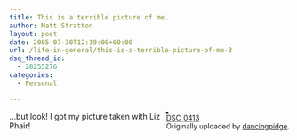 ```yaml
---
title: This is a terrible picture of me…
author: Matt Stratton
layout: post
date: 2005-07-30T12:19:00+00:00
url: /life-in-general/this-is-a-terrible-picture-of-me-3
dsq_thread_id:
  - 28255276
categories:
  - Personal

---
```

<div style="float:right;margin-left:10px;margin-bottom:10px;">
  <a href="http://www.flickr.com/photos/58051613@N00/29713311/" title="photo sharing"><img src="http://photos21.flickr.com/29713311_0889efc65b_m.jpg" alt="" style="border:solid 2px #000000;" /></a> <br /> <span style="font-size:.9em;margin-top:0;"> <a href="http://www.flickr.com/photos/58051613@N00/29713311/">DSC_0413</a> <br /> Originally uploaded by <a href="http://www.flickr.com/people/58051613@N00/">dancingpidge</a>. </span>
</div>

&#8230;but look! I got my picture taken with Liz Phair!